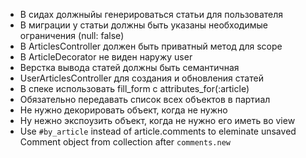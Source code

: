 * В сидах должныйы генерироваться статьи для пользователя
* В миграции у статьи должны быть указаны необходимые ограничения (null: false)
* В ArticlesController должен быть приватный метод для scope
* В ArticleDecorator не виден наружу user
* Верстка вывода статей должны быть семантичная
* UserArticlesController для создания и обновления статей
* В спеке использовать fill_form с attributes_for(:article)
* Обязательно передавать список всех объектов в партиал
* Не нужно декорировать объект, когда не нужно
* Ну нежно экспоузить объект, когда не нужно его иметь во view
* Use `#by_article` instead of article.comments to eleminate unsaved Comment object from collection after `comments.new`
